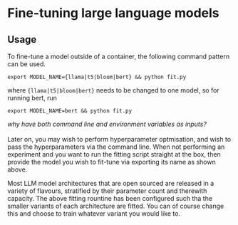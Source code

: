 # Fine-tuning large language models 


## Usage 

To fine-tune a model outside of a container, the following command pattern can be used.
```
export MODEL_NAME={llama|t5|bloom|bert} && python fit.py 
```
where `{llama|t5|bloom|bert}` needs to be changed to one model, so for running bert, run
```
export MODEL_NAME=bert && python fit.py
```
*why have both command line and environment variables as inputs?*
<br>
<br>
Later on, you may wish to perform hyperparameter optmisation, and wish to pass the hyperparameters via the command line. When not performing an experiment and you want to run the fitting script straight at the box, then provide the model you wish to fit-tune via exporting its name as shown above.  

Most LLM model architectures that are open sourced are released in a variety of flavours, stratified by their parameter count and therewith capacity. The above fitting rountine has been configured such tha the smaller variants of each architecture are fitted. You can of course change this and choose to train whatever variant you would like to.